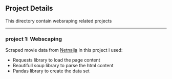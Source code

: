 ## Project Details
This directory contain websraping related projects

---
### project 1: Webscaping
Scraped movie data from <a href="https://www.thenetnaija.com/videos/movies"> Netnaija</a> In this project i used:
- Requests library to load the page content
- Beautifull soup library to parse the html content
- Pandas library to create the data set 